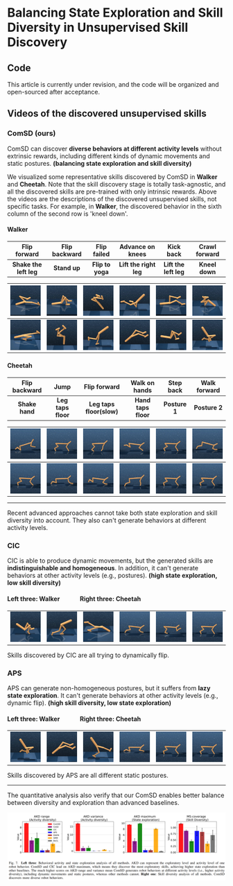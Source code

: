 # Balancing State Exploration and Skill Diversity in Unsupervised Skill Discovery

## Code
This article is currently under revision, and the code will be organized and open-sourced after acceptance.




## Videos of the discovered unsupervised skills


### ComSD (ours)


ComSD can discover **diverse behaviors at different activity levels** without extrinsic rewards, including different kinds of dynamic movements and static postures. **(balancing state exploration and skill diversity)**


We visualized some representative skills discovered by ComSD in **Walker** and **Cheetah**. Note that the skill discovery stage is totally task-agnostic, and all the discovered skills are pre-trained with only intrinsic rewards. Above the videos are the descriptions of the discovered unsupervised skills, not specific tasks. For example, in **Walker**, the discovered behavior in the sixth column of the second row is 'kneel down'.

#### Walker
| Flip forward | Flip backward | Flip failed  | Advance on knees | Kick back | Crawl forward |
| :---: | :---: | :---: | :---: | :---: | :---: |
| **Shake the left leg** | **Stand up** | **Flip to yoga** | **Lift the right leg** | **Lift the left leg** | **Kneel down** |


|![GIF 1](comsdgif/w12.gif) |![GIF 2](comsdgif/w11.gif) |![GIF 3](comsdgif/w10.gif) |![GIF 4](comsdgif/w9.gif) |![GIF 5](comsdgif/w8.gif) |![GIF 6](comsdgif/w7.gif) |
| :---: | :---: | :---: | :---: | :---: | :---: |
|![GIF 7](comsdgif/w6.gif) |![GIF 8](comsdgif/w5.gif) |![GIF 9](comsdgif/w4.gif) |![GIF 10](comsdgif/w3.gif) |![GIF 11](comsdgif/w2.gif) |![GIF 12](comsdgif/w1.gif) |



#### Cheetah


| Flip backward | Jump | Flip forward | Walk on hands | Step back | Walk forward |
| :---: | :---: | :---: | :---: | :---: | :---: |
| **Shake hand** | **Leg taps floor** |  **Leg taps floor(slow)** | **Hand taps floor** | **Posture 1** | **Posture 2** |




|![GIF 1](comsdgif/c12.gif) |![GIF 2](comsdgif/c11.gif) |![GIF 3](comsdgif/c10.gif) |![GIF 4](comsdgif/c9.gif) |![GIF 5](comsdgif/c8.gif) |![GIF 6](comsdgif/c7.gif) |
| :---: | :---: | :---: | :---: | :---: | :---: |
|![GIF 7](comsdgif/c6.gif) |![GIF 8](comsdgif/c5.gif) |![GIF 9](comsdgif/c4.gif) |![GIF 10](comsdgif/c3.gif) |![GIF 11](comsdgif/c2.gif) |![GIF 12](comsdgif/c1.gif) |


___
Recent advanced approaches cannot take both state exploration and skill diversity into account. They also can't generate behaviors at different activity levels.


### CIC


CIC is able to produce dynamic movements, but the generated skills are **indistinguishable and homogeneous**.  In addition, it can't generate behaviors at other activity levels (e.g., postures).  **(high state exploration, low skill diversity)**




#### Left three: Walker &nbsp;&nbsp;&nbsp;&nbsp;&nbsp; &nbsp;&nbsp;&nbsp;&nbsp;&nbsp;&nbsp;  Right three: Cheetah

 | | | | | | |
| :---: | :---: | :---: | :---: | :---: | :---: |
|![GIF 1](cic/w1.gif)<br>|![GIF 2](cic/w2.gif)<br>|![GIF 3](cic/w3.gif)<br> |![GIF 4](cic/c1.gif)<br> |![GIF 5](cic/c2.gif)<br>|![GIF 6](cic/c3.gif)<br> |

Skills discovered by CIC are all trying to dynamically flip.



### APS


APS can generate non-homogeneous postures, but it suffers from **lazy state exploration**. It can't generate behaviors at other activity levels (e.g., dynamic flip). **(high skill diversity, low state exploration)**



#### Left three: Walker &nbsp;&nbsp;&nbsp;&nbsp;&nbsp; &nbsp;&nbsp;&nbsp;&nbsp;&nbsp;&nbsp;  Right three: Cheetah
| | | | | | |
| :---: | :---: | :---: | :---: | :---: | :---: |
|![GIF 1](aps/w1.gif)<br> |![GIF 2](aps/w2.gif)<br>|![GIF 3](aps/w3.gif)<br>|![GIF 4](aps/c1.gif)<br> |![GIF 5](aps/c2.gif)<br>|![GIF 6](aps/c3.gif)<br>|

Skills discovered by APS are all different static postures.

___

The quantitative analysis also verify that our ComSD enables better balance between diversity and exploration than advanced baselines.


![Example Image](quantitative.png)





